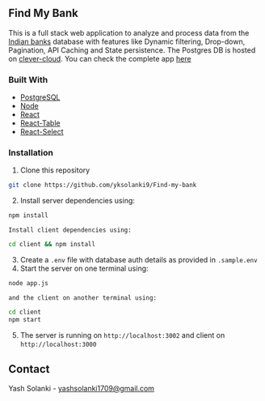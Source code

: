 ## Find My Bank
This is a full stack web application to analyze and process data from the [Indian banks](https://github.com/snarayanank2/indian_banks) database with features like Dynamic filtering, Drop-down, Pagination, API Caching and State persistence.
The Postgres DB is hosted on [clever-cloud](clever-sloud.com). You can check the complete app [here](https://bank-search-appui.herokuapp.com/)

### Built With
* [PostgreSQL](https://www.postgresql.org/docs/current/)
* [Node](https://nodejs.org/en/docs/)
* [React](https://reactjs.org/docs/getting-started.html)
* [React-Table](https://react-table.tanstack.com/)
* [React-Select](https://react-select.com/home)

### Installation
1. Clone this repository
```sh
git clone https://github.com/yksolanki9/Find-my-bank
```
2. Install server dependencies using:
 ```sh
 npm install
 ```
    Install client dependencies using:
 ```sh
 cd client && npm install
 ```

3. Create a `.env` file with database auth details as provided in `.sample.env`
4. Start the server on one terminal using:
  ```sh
  node app.js
  ```
    and the client on another terminal using:
  ```sh
  cd client
  npm start
  ```
5. The server is running on `http://localhost:3002` and client on `http://localhost:3000`


## Contact

Yash Solanki - [yashsolanki1709@gmail.com]()


